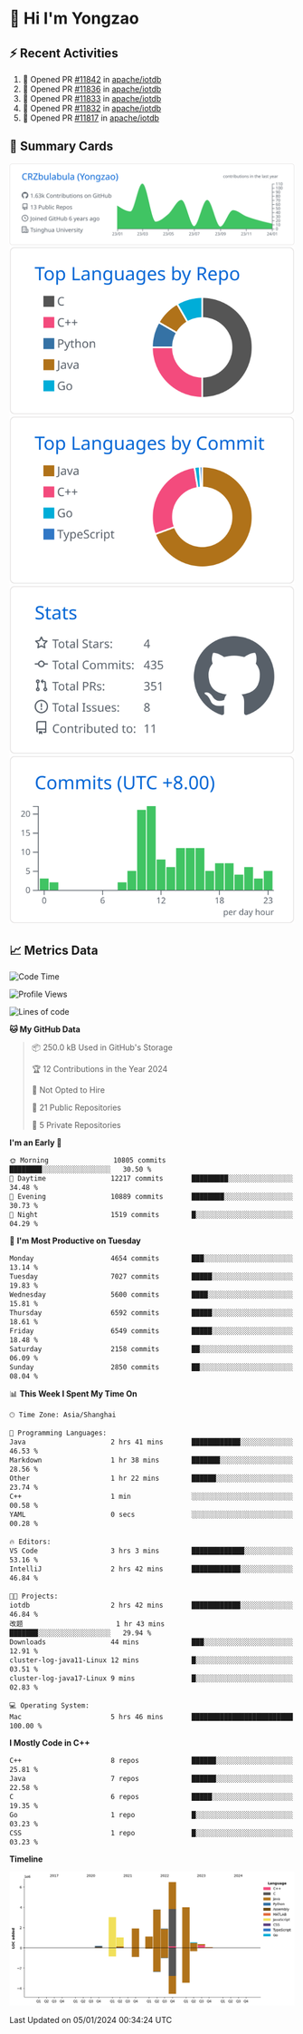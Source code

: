 # 👋 Hi I'm Yongzao

## ⚡ Recent Activities
<!--START_SECTION:activity-->
1. 💪 Opened PR [#11842](https://github.com/apache/iotdb/pull/11842) in [apache/iotdb](https://github.com/apache/iotdb)
2. 💪 Opened PR [#11836](https://github.com/apache/iotdb/pull/11836) in [apache/iotdb](https://github.com/apache/iotdb)
3. 💪 Opened PR [#11833](https://github.com/apache/iotdb/pull/11833) in [apache/iotdb](https://github.com/apache/iotdb)
4. 💪 Opened PR [#11832](https://github.com/apache/iotdb/pull/11832) in [apache/iotdb](https://github.com/apache/iotdb)
5. 💪 Opened PR [#11817](https://github.com/apache/iotdb/pull/11817) in [apache/iotdb](https://github.com/apache/iotdb)
<!--END_SECTION:activity-->

## 🎑 Summary Cards

[![](https://raw.githubusercontent.com/CRZbulabula/CRZbulabula/main/profile-summary-card-output/github/0-profile-details.svg)](https://github.com/vn7n24fzkq/github-profile-summary-cards)
[![](https://raw.githubusercontent.com/CRZbulabula/CRZbulabula/main/profile-summary-card-output/github/1-repos-per-language.svg)](https://github.com/vn7n24fzkq/github-profile-summary-cards) [![](https://raw.githubusercontent.com/CRZbulabula/CRZbulabula/main/profile-summary-card-output/github/2-most-commit-language.svg)](https://github.com/vn7n24fzkq/github-profile-summary-cards)
[![](https://raw.githubusercontent.com/CRZbulabula/CRZbulabula/main/profile-summary-card-output/github/3-stats.svg)](https://github.com/vn7n24fzkq/github-profile-summary-cards) [![](https://raw.githubusercontent.com/CRZbulabula/CRZbulabula/main/profile-summary-card-output/github/4-productive-time.svg)](https://github.com/vn7n24fzkq/github-profile-summary-cards)

## 📈 Metrics Data

<!--START_SECTION:waka-->
![Code Time](http://img.shields.io/badge/Code%20Time-531%20hrs%209%20mins-blue)

![Profile Views](http://img.shields.io/badge/Profile%20Views-0-blue)

![Lines of code](https://img.shields.io/badge/From%20Hello%20World%20I%27ve%20Written-24.3%20million%20lines%20of%20code-blue)

**🐱 My GitHub Data** 

> 📦 250.0 kB Used in GitHub's Storage 
 > 
> 🏆 12 Contributions in the Year 2024
 > 
> 🚫 Not Opted to Hire
 > 
> 📜 21 Public Repositories 
 > 
> 🔑 5 Private Repositories 
 > 
**I'm an Early 🐤** 

```text
🌞 Morning                10805 commits       ████████░░░░░░░░░░░░░░░░░   30.50 % 
🌆 Daytime                12217 commits       █████████░░░░░░░░░░░░░░░░   34.48 % 
🌃 Evening                10889 commits       ████████░░░░░░░░░░░░░░░░░   30.73 % 
🌙 Night                  1519 commits        █░░░░░░░░░░░░░░░░░░░░░░░░   04.29 % 
```
📅 **I'm Most Productive on Tuesday** 

```text
Monday                   4654 commits        ███░░░░░░░░░░░░░░░░░░░░░░   13.14 % 
Tuesday                  7027 commits        █████░░░░░░░░░░░░░░░░░░░░   19.83 % 
Wednesday                5600 commits        ████░░░░░░░░░░░░░░░░░░░░░   15.81 % 
Thursday                 6592 commits        █████░░░░░░░░░░░░░░░░░░░░   18.61 % 
Friday                   6549 commits        █████░░░░░░░░░░░░░░░░░░░░   18.48 % 
Saturday                 2158 commits        ██░░░░░░░░░░░░░░░░░░░░░░░   06.09 % 
Sunday                   2850 commits        ██░░░░░░░░░░░░░░░░░░░░░░░   08.04 % 
```


📊 **This Week I Spent My Time On** 

```text
🕑︎ Time Zone: Asia/Shanghai

💬 Programming Languages: 
Java                     2 hrs 41 mins       ████████████░░░░░░░░░░░░░   46.53 % 
Markdown                 1 hr 38 mins        ███████░░░░░░░░░░░░░░░░░░   28.56 % 
Other                    1 hr 22 mins        ██████░░░░░░░░░░░░░░░░░░░   23.74 % 
C++                      1 min               ░░░░░░░░░░░░░░░░░░░░░░░░░   00.58 % 
YAML                     0 secs              ░░░░░░░░░░░░░░░░░░░░░░░░░   00.28 % 

🔥 Editors: 
VS Code                  3 hrs 3 mins        █████████████░░░░░░░░░░░░   53.16 % 
IntelliJ                 2 hrs 42 mins       ████████████░░░░░░░░░░░░░   46.84 % 

🐱‍💻 Projects: 
iotdb                    2 hrs 42 mins       ████████████░░░░░░░░░░░░░   46.84 % 
改题                       1 hr 43 mins        ███████░░░░░░░░░░░░░░░░░░   29.94 % 
Downloads                44 mins             ███░░░░░░░░░░░░░░░░░░░░░░   12.91 % 
cluster-log-java11-Linux 12 mins             █░░░░░░░░░░░░░░░░░░░░░░░░   03.51 % 
cluster-log-java17-Linux 9 mins              █░░░░░░░░░░░░░░░░░░░░░░░░   02.83 % 

💻 Operating System: 
Mac                      5 hrs 46 mins       █████████████████████████   100.00 % 
```

**I Mostly Code in C++** 

```text
C++                      8 repos             ██████░░░░░░░░░░░░░░░░░░░   25.81 % 
Java                     7 repos             ██████░░░░░░░░░░░░░░░░░░░   22.58 % 
C                        6 repos             █████░░░░░░░░░░░░░░░░░░░░   19.35 % 
Go                       1 repo              █░░░░░░░░░░░░░░░░░░░░░░░░   03.23 % 
CSS                      1 repo              █░░░░░░░░░░░░░░░░░░░░░░░░   03.23 % 
```



**Timeline**

![Lines of Code chart](https://raw.githubusercontent.com/CRZbulabula/CRZbulabula/main/assets/bar_graph.png)


 Last Updated on 05/01/2024 00:34:24 UTC
<!--END_SECTION:waka-->

